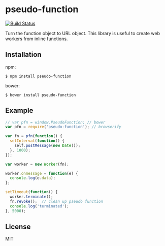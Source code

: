 
# pseudo-function

[![Build Status](https://travis-ci.org/nulltask/pseudo-function.svg)](https://travis-ci.org/nulltask/pseudo-function)

Turn the function object to URL object. This library is useful to create web workers from inline functions.

## Installation

npm:

    $ npm install pseudo-function

bower:

    $ bower install pseudo-function

## Example

```js
// var pfn = window.PseudoFunction; // bower
var pfn = require('pseudo-function'); // browserify

var fn = pfn(function() {
  setInterval(function() {
    self.postMessage(new Date());
  }, 1000);
});

var worker = new Worker(fn);

worker.onmessage = function(e) {
  console.log(e.data);
};

setTimeout(function() {
  worker.terminate();
  fn.revoke();  // clean up pseudo function
  console.log('terminated');
}, 5000);
```

## License

MIT
